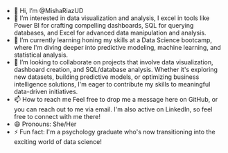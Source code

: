 - 👋 Hi, I’m @MishaRiazUD
- 👀 I’m interested in data visualization and analysis, I excel in tools like Power BI for crafting compelling dashboards, SQL for querying databases, and Excel for advanced data manipulation and analysis.
- 🌱 I’m currently learning honing my skills at a Data Science bootcamp, where I'm diving deeper into predictive modeling, machine learning, and statistical analysis.
- 💞️ I’m looking to collaborate on  projects that involve data visualization, dashboard creation, and SQL/database analysis. Whether it's exploring new datasets, building predictive models, or optimizing business intelligence solutions, I'm eager to contribute my skills to meaningful data-driven initiatives.
- 📫 How to reach me Feel free to drop me a message here on GitHub, or you can reach out to me via email. I'm also active on LinkedIn, so feel free to connect with me there!
- 😄 Pronouns: She/Her
- ⚡ Fun fact: I'm a psychology graduate who's now transitioning into the exciting world of data science!

<!---
MishaRiazUD/MishaRiazUD is a ✨ special ✨ repository because its `README.md` (this file) appears on your GitHub profile.
You can click the Preview link to take a look at your changes.
--->
